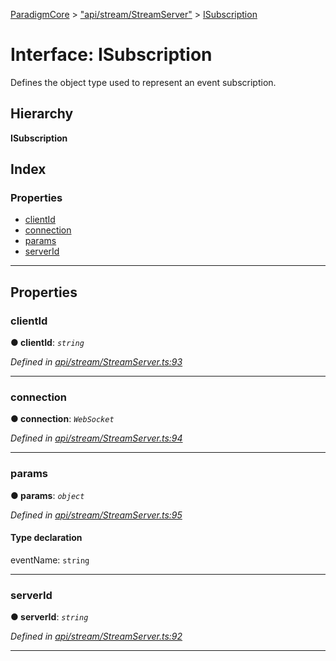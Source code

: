 [ParadigmCore](../README.md) > ["api/stream/StreamServer"](../modules/_api_stream_streamserver_.md) > [ISubscription](../interfaces/_api_stream_streamserver_.isubscription.md)

# Interface: ISubscription

Defines the object type used to represent an event subscription.

## Hierarchy

**ISubscription**

## Index

### Properties

* [clientId](_api_stream_streamserver_.isubscription.md#clientid)
* [connection](_api_stream_streamserver_.isubscription.md#connection)
* [params](_api_stream_streamserver_.isubscription.md#params)
* [serverId](_api_stream_streamserver_.isubscription.md#serverid)

---

## Properties

<a id="clientid"></a>

###  clientId

**● clientId**: *`string`*

*Defined in [api/stream/StreamServer.ts:93](https://github.com/paradigmfoundation/paradigmcore/blob/99f4a81/src/api/stream/StreamServer.ts#L93)*

___
<a id="connection"></a>

###  connection

**● connection**: *`WebSocket`*

*Defined in [api/stream/StreamServer.ts:94](https://github.com/paradigmfoundation/paradigmcore/blob/99f4a81/src/api/stream/StreamServer.ts#L94)*

___
<a id="params"></a>

###  params

**● params**: *`object`*

*Defined in [api/stream/StreamServer.ts:95](https://github.com/paradigmfoundation/paradigmcore/blob/99f4a81/src/api/stream/StreamServer.ts#L95)*

#### Type declaration

 eventName: `string`

___
<a id="serverid"></a>

###  serverId

**● serverId**: *`string`*

*Defined in [api/stream/StreamServer.ts:92](https://github.com/paradigmfoundation/paradigmcore/blob/99f4a81/src/api/stream/StreamServer.ts#L92)*

___

